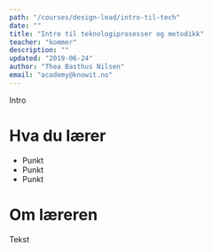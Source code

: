 ```yaml
---
path: "/courses/design-lead/intro-til-tech"
date: ""
title: "Intro til teknologiprosesser og metodikk"
teacher: "kommer"
description: ""
updated: "2019-06-24"
author: "Thea Basthus Nilsen"
email: "academy@knowit.no"
---
```


Intro

# Hva du lærer

- Punkt
- Punkt
- Punkt

# Om læreren

Tekst
